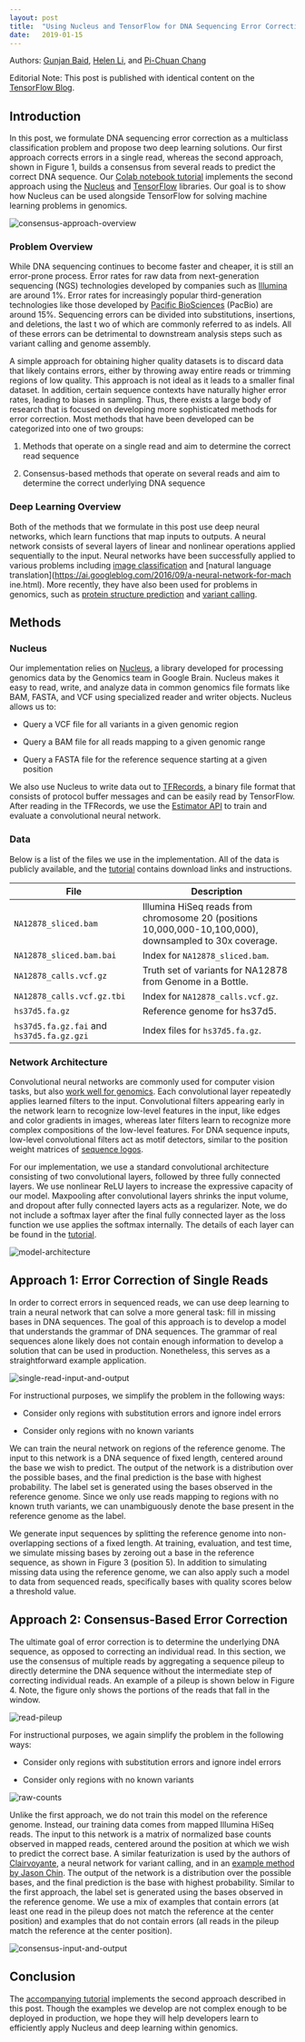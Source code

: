 ```yaml
---
layout: post
title:  "Using Nucleus and TensorFlow for DNA Sequencing Error Correction"
date:   2019-01-15
---
```


Authors: [Gunjan Baid](https://twitter.com/gunjan_baid),
[Helen Li](https://twitter.com/xunjieli), and
[Pi-Chuan Chang](https://ai.google/research/people/author39216)

Editorial Note: This post is published with identical content on the
[TensorFlow Blog](https://medium.com/tensorflow/using-nucleus-and-tensorflow-for-dna-sequencing-error-correction-47f3f7fc1a50).

## Introduction

In this post, we formulate DNA sequencing error correction as a multiclass
classification problem and propose two deep learning solutions. Our first
approach corrects errors in a single read, whereas the second approach, shown in
Figure 1, builds a consensus from several reads to predict the correct DNA
sequence. Our
[Colab notebook tutorial](https://colab.research.google.com/github/google/nucleus/blob/master/nucleus/examples/dna_sequencing_error_correction.ipynb)
implements the second approach using the
[Nucleus](https://github.com/google/nucleus) and
[TensorFlow](https://www.tensorflow.org/) libraries. Our goal is to show how
Nucleus can be used alongside TensorFlow for solving machine learning problems
in genomics.

![consensus-approach-overview](https://github.com/google/nucleus/raw/master/nucleus/examples/images/consensus-approach-overview.jpg)

### Problem Overview

While DNA sequencing continues to become faster and cheaper, it is still an
error-prone process. Error rates for raw data from next-generation sequencing
(NGS) technologies developed by companies such as
[Illumina](https://www.illumina.com/) are around 1%. Error rates for
increasingly popular third-generation technologies like those developed by
[Pacific BioSciences](https://www.pacb.com/) (PacBio) are around 15%. Sequencing
errors can be divided into substitutions, insertions, and deletions, the last t
wo of which are commonly referred to as indels. All of these errors can be
detrimental to downstream analysis steps such as variant calling and genome
assembly.

A simple approach for obtaining higher quality datasets is to discard data that
likely contains errors, either by throwing away entire reads or trimming regions
of low quality. This approach is not ideal as it leads to a smaller final
dataset. In addition, certain sequence contexts have naturally higher error
rates, leading to biases in sampling. Thus, there exists a large body of
research that is focused on developing more sophisticated methods for error
correction. Most methods that have been developed can be categorized into one of
two groups:

1.  Methods that operate on a single read and aim to determine the correct read
    sequence 

1.  Consensus-based methods that operate on several reads and aim to determine
    the correct underlying DNA sequence

### Deep Learning Overview

Both of the methods that we formulate in this post use deep neural networks,
which learn functions that map inputs to outputs. A neural network consists of
several layers of linear and nonlinear operations applied sequentially to the
input. Neural networks have been successfully applied to various problems
including
[image classification](https://ai.googleblog.com/2016/03/train-your-own-image-classifier-with.html)
and
[natural language translation](https://ai.googleblog.com/2016/09/a-neural-network-for-mach ine.html).
More recently, they have also been used for problems in genomics, such as
[protein structure prediction](https://deepmind.com/blog/alphafold/) and
[variant calling](https://ai.googleblog.com/2017/12/deepvariant-highly-accurate-genomes.html).

## Methods

### Nucleus

Our implementation relies on [Nucleus](https://github.com/google/nucleus), a
library developed for processing genomics data by the Genomics team in Google
Brain. Nucleus makes it easy to read, write, and analyze data in common genomics
file formats like BAM, FASTA, and VCF using specialized reader and writer
objects. Nucleus allows us to:

*   Query a VCF file for all variants in a given genomic region

*   Query a BAM file for all reads mapping to a given genomic range

*   Query a FASTA file for the reference sequence starting at a given position

We also use Nucleus to write data out to
[TFRecords](https://www.tensorflow.org/tutorials/load_data/tf-records), a binary
file format that consists of protocol buffer messages and can be easily read by
TensorFlow. After reading in the TFRecords, we use the
[Estimator API](https://www.tensorflow.org/guide/estimators) to train and
evaluate a convolutional neural network.

### Data

Below is a list of the files we use in the implementation. All of the data is
publicly available, and the
[tutorial](https://colab.research.google.com/github/google/nucleus/blob/master/nucleus/examples/dna_sequencing_error_correction.ipynb)
contains download links and instructions.

| File                       | Description                                    |
| -------------------------- | ---------------------------------------------- |
| `NA12878_sliced.bam`       | Illumina HiSeq reads from chromosome 20 (positions 10,000,000-10,100,000), downsampled to 30x coverage. |
| `NA12878_sliced.bam.bai`   | Index for `NA12878_sliced.bam`.                |
| `NA12878_calls.vcf.gz`     | Truth set of variants for NA12878 from Genome in a Bottle. |
| `NA12878_calls.vcf.gz.tbi` | Index for `NA12878_calls.vcf.gz`.              |
| `hs37d5.fa.gz`             | Reference genome for hs37d5.                   |
| `hs37d5.fa.gz.fai` and `hs37d5.fa.gz.gzi` | Index files for `hs37d5.fa.gz`. |

### Network Architecture

Convolutional neural networks are commonly used for computer vision tasks, but
also [work well for genomics](https://doi.org/10.1093/molbev/msy224). Each
convolutional layer repeatedly applies learned filters to the input.
Convolutional filters appearing early in the network learn to recognize
low-level features in the input, like edges and color gradients in images,
whereas later filters learn to recognize more complex compositions of the
low-level features. For DNA sequence inputs, low-level convolutional filters act
as motif detectors, similar to the position weight matrices of
[sequence logos](https://en.wikipedia.org/wiki/Position_weight_matrix#/media/File:LexA_gram_positive_bacteria_sequence_logo.png).

For our implementation, we use a standard convolutional architecture consisting
of two convolutional layers, followed by three fully connected layers. We use
nonlinear ReLU layers to increase the expressive capacity of our model.
Maxpooling after convolutional layers shrinks the input volume, and dropout
after fully connected layers acts as a regularizer. Note, we do not include a
softmax layer after the final fully connected layer as the loss function we use
applies the softmax internally. The details of each layer can be found in the
[tutorial](https://colab.research.google.com/github/google/nucleus/blob/master/nucleus/examples/dna_sequencing_error_correction.ipynb).

![model-architecture](https://github.com/google/nucleus/raw/master/nucleus/examples/images/model-architecture.jpg)

## Approach 1: Error Correction of Single Reads

In order to correct errors in sequenced reads, we can use deep learning to train
a neural network that can solve a more general task: fill in missing bases in
DNA sequences. The goal of this approach is to develop a model that understands
the grammar of DNA sequences. The grammar of real sequences alone likely does
not contain enough information to develop a solution that can be used in
production. Nonetheless, this serves as a straightforward example application.

![single-read-input-and-output](https://github.com/google/nucleus/raw/master/nucleus/examples/images/single-read-input-and-output.jpg)

For instructional purposes, we simplify the problem in the following ways:

* Consider only regions with substitution errors and ignore indel errors

* Consider only regions with no known variants

We can train the neural network on regions of the reference genome. The input to
this network is a DNA sequence of fixed length, centered around the base we wish
to predict. The output of the network is a distribution over the possible bases,
and the final prediction is the base with highest probability. The label set is
generated using the bases observed in the reference genome. Since we only use
reads mapping to regions with no known truth variants, we can unambiguously
denote the base present in the reference genome as the label.

We generate input sequences by splitting the reference genome into
non-overlapping sections of a fixed length. At training, evaluation, and test
time, we simulate missing bases by zeroing out a base in the reference sequence,
as shown in Figure 3 (position 5). In addition to simulating missing data using
the reference genome, we can also apply such a model to data from sequenced
reads, specifically bases with quality scores below a threshold value.

## Approach 2: Consensus-Based Error Correction

The ultimate goal of error correction is to determine the underlying DNA
sequence, as opposed to correcting an individual read. In this section, we use
the consensus of multiple reads by aggregating a sequence pileup to directly
determine the DNA sequence without the intermediate step of correcting
individual reads. An example of a pileup is shown below in Figure 4. Note, the
figure only shows the portions of the reads that fall in the window.

![read-pileup](https://github.com/google/nucleus/raw/master/nucleus/examples/images/read-pileup.jpg)

For instructional purposes, we again simplify the problem in the following ways:

* Consider only regions with substitution errors and ignore indel errors

* Consider only regions with no known variants

![raw-counts](https://github.com/google/nucleus/raw/master/nucleus/examples/images/raw-counts.jpg)

Unlike the first approach, we do not train this model on the reference genome.
Instead, our training data comes from mapped Illumina HiSeq reads. The input to
this network is a matrix of normalized base counts observed in mapped reads,
centered around the position at which we wish to predict the correct base. A
similar featurization is used by the authors of
[Clairvoyante](https://doi.org/10.1101/310458), a neural network for variant
calling, and in an
[example method by Jason Chin](https://towardsdatascience.com/simple-convolution-neural-network-for-genomic-variant-calling-with-tensorflow-c085dbc2026f).
The output of the network is a distribution over the possible bases, and the
final prediction is the base with highest probability. Similar to the first
approach, the label set is generated using the bases observed in the reference
genome. We use a mix of examples that contain errors (at least one read in the
pileup does not match the reference at the center position) and examples that do
not contain errors (all reads in the pileup match the reference at the center
position).

![consensus-input-and-output](https://github.com/google/nucleus/raw/master/nucleus/examples/images/consensus-input-and-output.jpg)

## Conclusion

The
[accompanying tutorial](https://colab.research.google.com/github/google/nucleus/blob/master/nucleus/examples/dna_sequencing_error_correction.ipynb)
implements the second approach described in this post. Though the examples we
develop are not complex enough to be deployed in production, we hope they will
help developers learn to efficiently apply Nucleus and deep learning within
genomics.
